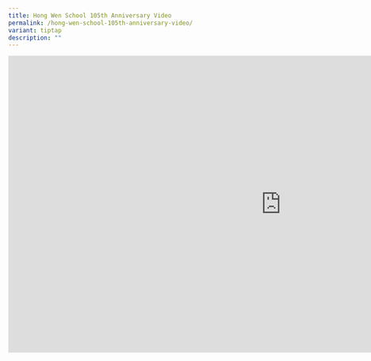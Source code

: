```yaml
---
title: Hong Wen School 105th Anniversary Video
permalink: /hong-wen-school-105th-anniversary-video/
variant: tiptap
description: ""
---
```

<div class="iframe-wrapper">
<iframe height="600" width="1100" allowfullscreen="true" frameborder="0" src="https://www.youtube.com/embed/0tmdLwkm0ao?si=5r8BE11ejIbRJO15"></iframe>
</div>
<p></p>